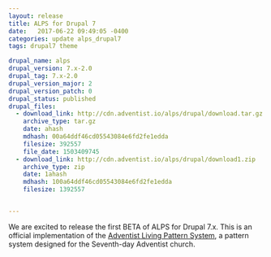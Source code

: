 ```yaml
---
layout: release
title: ALPS for Drupal 7
date:   2017-06-22 09:49:05 -0400
categories: update alps_drupal7
tags: drupal7 theme

drupal_name: alps
drupal_version: 7.x-2.0
drupal_tag: 7.x-2.0
drupal_version_major: 2
drupal_version_patch: 0
drupal_status: published
drupal_files:
  - download_link: http://cdn.adventist.io/alps/drupal/download.tar.gz
    archive_type: tar.gz
    date: ahash
    mdhash: 00a64ddf46cd05543084e6fd2fe1edda
    filesize: 392557
    file_date: 1503409745
  - download_link: http://cdn.adventist.io/alps/drupal/download1.zip
    archive_type: zip
    date: 1ahash
    mdhash: 100a64ddf46cd05543084e6fd2fe1edda
    filesize: 1392557


---
```

We are excited to release the first BETA of ALPS for Drupal 7.x. This is an official implementation of the [Adventist Living Pattern System](http://alps.adventist.io), a pattern system designed for the Seventh-day Adventist church.

